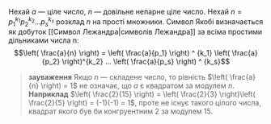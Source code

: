 Нехай $a$ — цiле число, $n$ — довiльне непарне цiле число. Нехай $n = p_1 ^ {k_1} p_2 ^ {k_2} ... p_s ^{k_s}$ розклад $n$ на простi множники. Символ Якобi визначається як добуток [[Символ Лежандра|символiв Лежандра]] за всiма простими дiльниками
числа n:
$$\left( \frac{a}{n} \right) =  \left( \frac{a}{p_1} \right) ^ {k_1} \left( \frac{a}{p_2} \right)^{k_2} ... \left( \frac{a}{p_s} \right) ^ {k_s}$$

> __зауваження__ 
> Якщо $n$ — складене число, то рiвнiсть $\left( \frac{a}{n} \right) = 1$
>  не означає, що $a$ є квадратом за модулем $n$.
	__Наприклад__
	 $\left( \frac{2}{15} \right) = \left( \frac{2}{3} \right)\left( \frac{2}{5} \right) = (-1)(-1) = 1$,   проте не iснує такого цiлого числа, квадрат якого був би конгруентним 2 за модулем 15.
